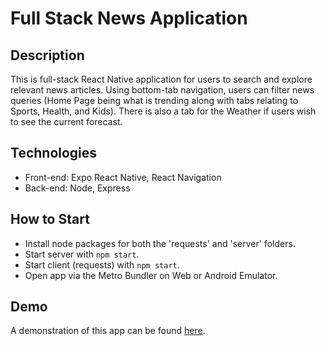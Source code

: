 # Full Stack News Application
## Description
This is full-stack React Native application for users to search and explore relevant news articles. Using bottom-tab navigation, users can filter news queries (Home Page being what is trending along with tabs relating to Sports, Health, and Kids). There is also a tab for the Weather if users wish to see the current forecast.

## Technologies
- Front-end: Expo React Native, React Navigation
- Back-end: Node, Express
## How to Start
- Install node packages for both the 'requests' and 'server' folders.
- Start server with `npm start`.
- Start client (requests) with `npm start`.
- Open app via the Metro Bundler on Web or Android Emulator.

## Demo
A demonstration of this app can be found [here](https://streamable.com/7lx8j1).
